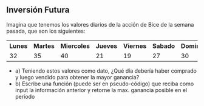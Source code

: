 ## Inversión Futura

Imagina que tenemos los valores diarios de la acción de Bice de la 
semana pasada, que son los siguientes:

<table class="default">
  <tr>
    <th>Lunes</th>
    <th>Martes</th>
    <th>Miercoles</th>
    <th>Jueves</th>
    <th>Viernes</th>
    <th>Sabado</th>
    <th>Domingo</th>
  </tr>
  <tr>
    <td>32</td>
    <td>35</td>
    <td>40</td>
    <td>21</td>
    <td>19</td>
    <td>27</td>
    <td>30</td>
  </tr>
</table>

- a) Teniendo estos valores como dato, ¿Qué día debería haber 
comprado y luego vendido para obtener la mayor ganancia?
- b) Escribe una función (puede ser en pseudo-código) que reciba 
como input la información anterior y retorne la max. ganancia 
posible en el período